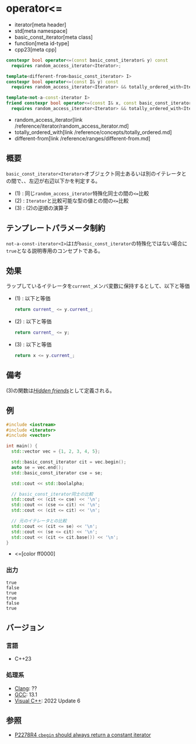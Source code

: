 # operator<=
* iterator[meta header]
* std[meta namespace]
* basic_const_iterator[meta class]
* function[meta id-type]
* cpp23[meta cpp]

```cpp
constexpr bool operator<=(const basic_const_iterator& y) const
  requires random_access_iterator<Iterator>;                                        // (1)

template<different-from<basic_const_iterator> I>
constexpr bool operator<=(const I& y) const
  requires random_access_iterator<Iterator> && totally_ordered_with<Iterator, I>;   // (2)

template<not-a-const-iterator I>
friend constexpr bool operator<=(const I& x, const basic_const_iterator& y)
  requires random_access_iterator<Iterator> && totally_ordered_with<Iterator, I>;   // (3) 非メンバ関数
```
* random_access_iterator[link /reference/iterator/random_access_iterator.md]
* totally_ordered_with[link /reference/concepts/totally_ordered.md]
* different-from[link /reference/ranges/different-from.md]

## 概要

`basic_const_iterator<Iterator>`オブジェクト同士あるいは別のイテレータとの間で、、左辺が右辺以下かを判定する。

- (1) : 同じ`random_access_iterator`特殊化同士の間の`<=`比較
- (2) : `Iterator`と比較可能な型の値との間の`<=`比較
- (3) : (2)の逆順の演算子

## テンプレートパラメータ制約

`not-a-const-iterator<I>`は`I`が`basic_const_iterator`の特殊化ではない場合に`true`となる説明専用のコンセプトである。

## 効果

ラップしているイテレータを`current_`メンバ変数に保持するとして、以下と等価

- (1) : 以下と等価  
    ```cpp
    return current_ <= y.current_;
    ```

- (2) : 以下と等価  
    ```cpp
    return current_ <= y;
    ```

- (3) : 以下と等価  
    ```cpp
    return x <= y.current_;
    ```

## 備考

(3)の関数は[*Hidden friends*](/article/lib/hidden_friends.md)として定義される。

## 例
```cpp example
#include <iostream>
#include <iterator>
#include <vector>

int main() {
  std::vector vec = {1, 2, 3, 4, 5};

  std::basic_const_iterator cit = vec.begin();
  auto se = vec.end();
  std::basic_const_iterator cse = se;

  std::cout << std::boolalpha;

  // basic_const_iterator同士の比較
  std::cout << (cit <= cse) << '\n';
  std::cout << (cse <= cit) << '\n';
  std::cout << (cit <= cit) << '\n';

  // 元のイテレータとの比較
  std::cout << (cit <= se) << '\n';
  std::cout << (se <= cit) << '\n';
  std::cout << (cit <= cit.base()) << '\n';
}
```
* <=[color ff0000]

### 出力
```
true
false
true
true
false
true
```

## バージョン
### 言語
- C++23

### 処理系
- [Clang](/implementation.md#clang): ??
- [GCC](/implementation.md#gcc): 13.1
- [Visual C++](/implementation.md#visual_cpp): 2022 Update 6

## 参照

- [P2278R4 `cbegin` should always return a constant iterator](https://www.open-std.org/jtc1/sc22/wg21/docs/papers/2022/p2278r4.html)
